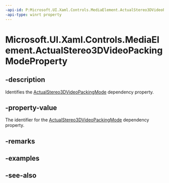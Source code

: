 ```yaml
---
-api-id: P:Microsoft.UI.Xaml.Controls.MediaElement.ActualStereo3DVideoPackingModeProperty
-api-type: winrt property
---
```


<!-- Property syntax
public Windows.UI.Xaml.DependencyProperty ActualStereo3DVideoPackingModeProperty { get; }
-->

# Microsoft.UI.Xaml.Controls.MediaElement.ActualStereo3DVideoPackingModeProperty

## -description
Identifies the [ActualStereo3DVideoPackingMode](mediaelement_actualstereo3dvideopackingmode.md) dependency property.

## -property-value
The identifier for the [ActualStereo3DVideoPackingMode](mediaelement_actualstereo3dvideopackingmode.md) dependency property.

## -remarks

## -examples

## -see-also
